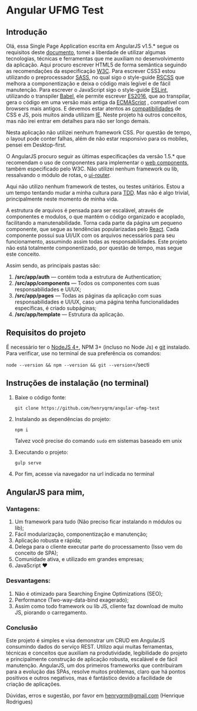 # Angular UFMG Test

## Introdução

Olá, essa Single Page Application escrita em AngularJS v1.5.* segue os requisitos deste [documento](./../../../assets/teste.pdf), tomei a liberdade de utilizar algumas tecnologias, técnicas e ferramentas que me auxiliam no desenvolvimento da aplicação. Aqui procuro escrever HTML5 de forma semântica seguindo as recomendações da especificação [W3C](https://www.w3.org/). Para escrever CSS3 estou utilizando o preprocessador [SASS](http://sass-lang.com/), no qual sigo o style-guide [RSCSS](http://rscss.io/) que melhora a componentização e deixa o código mais legível e de fácil manutenção. Para escrever o JavaScript sigo o style-guide [ESLint](eslint.org), utilizando o transpiler [Babel](https://babeljs.io), ele permite escrever [ES2016](http://www.ecma-international.org/ecma-262/7.0/), que ao transpilar, gera o código em uma versão mais antiga da [ECMAScript](http://www.ecma-international.org/publications/standards/Ecma-262.htm) , compatível com browsers mais antigos. E devemos estar atentos as [compatibilidades](caniuse.com) de CSS e JS, pois muitos ainda utilizam [IE](http://www.techtudo.com.br/listas/noticia/2016/01/os-navegadores-de-internet-mais-usados-no-brasil-e-no-mundo.html). Neste projeto há outros conceitos, mas não irei entrar em detalhes para não ser longo demais.

Nesta aplicação não utilizei nenhum framework CSS. Por questão de tempo, o layout pode conter falhas, além de não estar responsivo para os mobiles, pensei em Desktop-first.

O AngularJS procuro seguir as últimas especificações da versão 1.5.* que recomendam o uso de componentes para implementar o [web components](https://www.w3.org/wiki/WebComponents/), também especificado pelo W3C. Não utilizei nenhum framework ou lib, ressalvando o módulo de rotas, o [ui-router](https://github.com/angular-ui/ui-router).

Aqui não utilizo nenhum framework de testes, ou testes unitários. Estou a um tempo tentando mudar a minha cultura para [TDD](http://tableless.com.br/tdd-por-que-usar/). Mas não é algo trivial, principalmente neste momento de minha vida.

A estrutura de arquivos é pensada para ser escalável, através de componentes e modulos, o que mantém o código organizado e acoplado, facilitando a manutenabilidade. Torna cada parte da página um pequeno componente, que segue as tendências popularizadas pelo [React](https://facebook.github.io/react/). Cada componente possui sua UI/UX com os arquivos necessários para seu funcionamento, assumindo assim todas as responsabilidades. Este projeto não está totalmente componentizado, por questão de tempo, mas segue este conceito.

Assim sendo, as principais pastas são:

1.  **/src/app/auth** — contém toda a estrutura de Authentication;
2.  **/src/app/components** — Todos os componentes com suas responsabilidades e UI/UX;
3.  **/src/app/pages** — Todas as páginas da aplicação com suas responsabilidades e UI/UX, caso uma página tenha funcionalidades específicas, é criado subpáginas;
4.  **/src/app/template** — Estrutura da aplicação.


## Requisitos do projeto

É necessário ter o [NodeJS 4+](https://nodejs.org/en/), NPM 3+ (incluso no Node Js) e [git](https://git-scm.com/) instalado. Para verificar, use no terminal de sua preferência os comandos:

`node --version && npm --version && git --version`</secti

## Instruções de instalação (no terminal)

1.  Baixe o código fonte:

    `git clone https://github.com/henryqrm/angular-ufmg-test`

2.  Instalando as dependências do projeto:

    `npm i`

    Talvez você precise do comando `sudo` em sistemas baseado em unix

3.  Executando o projeto:

    `gulp serve`

4.  Por fim, acesse via navegador na url indicada no terminal

## AngularJS para mim,

### Vantagens:

1.  Um framework para tudo (Não preciso ficar instalando n módulos ou lib);
2.  Fácil modularização, componentização e manutenção;
3.  Aplicação robusta e rápida;
4.  Delega para o cliente executar parte do processamento (Isso vem do conceito de SPA);
5.  Comunidade ativa, e utilizado em grandes empresas;
6.  JavaScript ♥

### Desvantagens:

1.  Não é otimizado para Searching Engine Optimizations (SEO);
2.  Performance (Two-way-data-bind exagerado);
3.  Assim como todo framework ou lib JS, cliente faz download de muito JS, piorando o carregamento.

### Conclusão

Este projeto é simples e visa demonstrar um CRUD em AngularJS consumindo dados do serviço REST. Utilizo aqui muitas ferramentas, técnicas e conceitos que auxiliam na produtividade, legibilidade do projeto e principalmente construção de aplicação robusta, escalável e de fácil manutenção. AngularJS, um dos primeiros frameworks que contribuíram para a evolução das SPAs, resolve muitos problemas, claro que há pontos positivos e outros negativos, mas é fantástico devido a facilidade de criação de aplicações.

Dúvidas, erros e sugestão, por favor em [henryqrm@gmail.com](mailto:henryqrm@gmail.com) (Henrique Rodrigues)